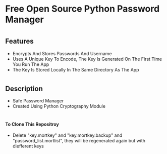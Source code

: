 # Free Open Source Python Password Manager
# <h2>Features</h2>
- Encrypts And Stores Passwords And Username
- Uses A Unique Key To Encode, The Key Is Generated On The First Time You Run The App
- The Key Is Stored Locally In The Same Directory As The App 
# <h2>Description</h2>
- Safe Password Manager
- Created Using Python Cryptography Module
# <h4>To Clone This Repositroy</h4>
- Delete "key.mortkey" and "key.mortkey.backup" and "password_list.mortlist", they will be regenerated again but with diefferent keys
